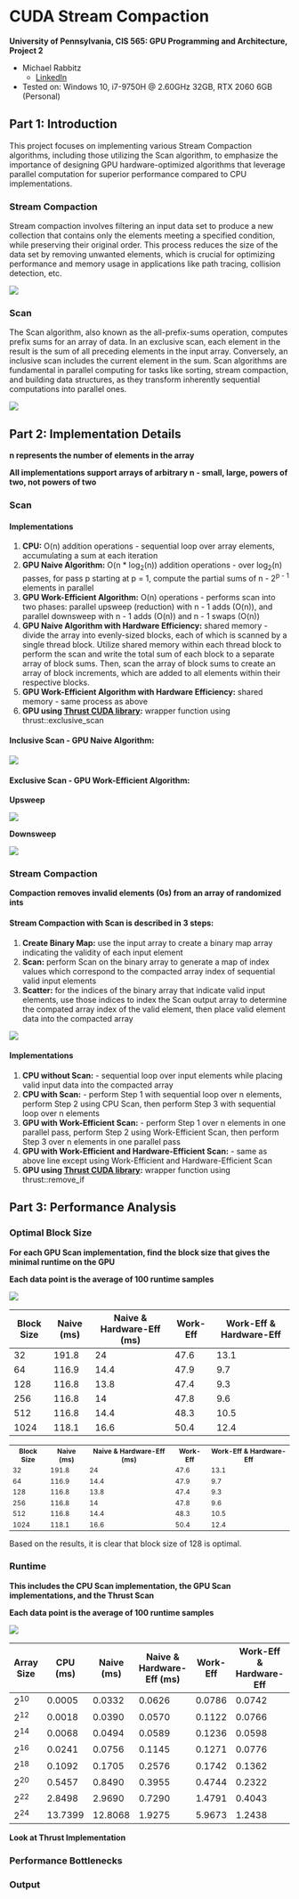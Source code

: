 CUDA Stream Compaction
======================

**University of Pennsylvania, CIS 565: GPU Programming and Architecture, Project 2**

* Michael Rabbitz
  * [LinkedIn](https://www.linkedin.com/in/mike-rabbitz)
* Tested on: Windows 10, i7-9750H @ 2.60GHz 32GB, RTX 2060 6GB (Personal)

## Part 1: Introduction

This project focuses on implementing various Stream Compaction algorithms, including those utilizing the Scan algorithm, to emphasize the importance of designing GPU hardware-optimized algorithms that leverage parallel computation for superior performance compared to CPU implementations.

### Stream Compaction
Stream compaction involves filtering an input data set to produce a new collection that contains only the elements meeting a specified condition, while preserving their original order. This process reduces the size of the data set by removing unwanted elements, which is crucial for optimizing performance and memory usage in applications like path tracing, collision detection, etc.

<p align="left">
  <img src="img/stream_compaction_visual.PNG" />
</p>

### Scan
The Scan algorithm, also known as the all-prefix-sums operation, computes prefix sums for an array of data. In an exclusive scan, each element in the result is the sum of all preceding elements in the input array. Conversely, an inclusive scan includes the current element in the sum. Scan algorithms are fundamental in parallel computing for tasks like sorting, stream compaction, and building data structures, as they transform inherently sequential computations into parallel ones.

<p align="left">
  <img src="img/scan_visual.PNG" />
</p>

## Part 2: Implementation Details

**n represents the number of elements in the array**

**All implementations support arrays of arbitrary n - small, large, powers of two, not powers of two**

### Scan
#### Implementations
1. **CPU:**  O(n) addition operations - sequential loop over array elements, accumulating a sum at each iteration
2. **GPU Naive Algorithm:**  O(n * log<sub>2</sub>(n)) addition operations - over log<sub>2</sub>(n) passes, for pass p starting at p = 1, compute the partial sums of n - 2<sup>p - 1</sup> elements in parallel
3. **GPU Work-Efficient Algorithm:**  O(n) operations - performs scan into two phases: parallel upsweep (reduction) with n - 1 adds (O(n)), and parallel downsweep with n - 1 adds (O(n)) and n - 1 swaps (O(n))
4. **GPU Naive Algorithm with Hardware Efficiency:**  shared memory - divide the array into evenly-sized blocks, each of which is scanned by a single thread block. Utilize shared memory within each thread block to perform the scan and write the total sum of each block to a separate array of block sums. Then, scan the array of block sums to create an array of block increments, which are added to all elements within their respective blocks.
5. **GPU Work-Efficient Algorithm with Hardware Efficiency:**  shared memory - same process as above
6. **GPU using [Thrust CUDA library](https://nvidia.github.io/cccl/thrust):**  wrapper function using thrust::exclusive_scan

#### Inclusive Scan - GPU Naive Algorithm:
<p align="left">
  <img src="img/gpu_inclusive_naive.PNG" />
</p>

#### Exclusive Scan - GPU Work-Efficient Algorithm:
**Upsweep**
<p align="left">
  <img src="img/gpu_exclusive_efficient_upsweep.PNG" />
</p>

**Downsweep**
<p align="left">
  <img src="img/gpu_excluisve_efficient_downsweep.PNG" />
</p>

### Stream Compaction
**Compaction removes invalid elements (0s) from an array of randomized ints**

#### Stream Compaction with Scan is described in 3 steps:
1. **Create Binary Map:** use the input array to create a binary map array indicating the validity of each input element
2. **Scan:** perform Scan on the binary array to generate a map of index values which correspond to the compacted array index of sequential valid input elements
3. **Scatter:** for the indices of the binary array that indicate valid input elements, use those indices to index the Scan output array to determine the compated array index of the valid element, then place valid element data into the compacted array

<p align="left">
  <img src="img/compaction_with_scan.PNG" />
</p>

#### Implementations
1. **CPU without Scan:** - sequential loop over input elements while placing valid input data into the compacted array
2. **CPU with Scan:** - perform Step 1 with sequential loop over n elements, perform Step 2 using CPU Scan, then perform Step 3 with sequential loop over n elements
3. **GPU with Work-Efficient Scan:** - perform Step 1 over n elements in one parallel pass, perform Step 2 using Work-Efficient Scan, then perform Step 3 over n elements in one parallel pass
4. **GPU with Work-Efficient and Hardware-Efficient Scan:** - same as above line except using Work-Efficient and Hardware-Efficient Scan
5. **GPU using [Thrust CUDA library](https://nvidia.github.io/cccl/thrust):**  wrapper function using thrust::remove_if

## Part 3: Performance Analysis
### Optimal Block Size
**For each GPU Scan implementation, find the block size that gives the minimal runtime on the GPU**

**Each data point is the average of 100 runtime samples**
<p align="left">
  <img src="img/runtime_vs_blocksize.png" />
</p>

| Block Size | Naive (ms) | Naive & Hardware-Eff (ms) | Work-Eff | Work-Eff & Hardware-Eff |
| ---------- | ---------- | ------------------------- | -------- | ----------------------- |
|32          |191.8       |24                         |47.6      |13.1                     |
|64          |116.9       |14.4                       |47.9      |9.7                      |
|128         |116.8       |13.8                       |47.4      |9.3                      |
|256         |116.8       |14                         |47.8      |9.6                      |
|512         |116.8       |14.4                       |48.3      |10.5                     |
|1024        |118.1       |16.6                       |50.4      |12.4                     |

<table style="font-size: 12px;">
  <tr><th>Block Size</th><th>Naive (ms)</th><th>Naive & Hardware-Eff (ms)</th><th>Work-Eff</th><th>Work-Eff & Hardware-Eff</th></tr>
  <tr><td>32</td><td>191.8</td><td>24</td><td>47.6</td><td>13.1</td></tr>
  <tr><td>64</td><td>116.9</td><td>14.4</td><td>47.9</td><td>9.7</td></tr>
  <tr><td>128</td><td>116.8</td><td>13.8</td><td>47.4</td><td>9.3</td></tr>
  <tr><td>256</td><td>116.8</td><td>14</td><td>47.8</td><td>9.6</td></tr>
  <tr><td>512</td><td>116.8</td><td>14.4</td><td>48.3</td><td>10.5</td></tr>
  <tr><td>1024</td><td>118.1</td><td>16.6</td><td>50.4</td><td>12.4</td></tr>
</table>

Based on the results, it is clear that block size of 128 is optimal.

### Runtime
**This includes the CPU Scan implementation, the GPU Scan implementations, and the Thrust Scan**

**Each data point is the average of 100 runtime samples**
<p align="left">
  <img src="img/runtime_vs_arraysize.png" />
</p>

|  Array Size  | CPU (ms) | Naive (ms)  | Naive & Hardware-Eff (ms)  | Work-Eff  | Work-Eff & Hardware-Eff  | Thrust (ms)  |
| ------------ | -------- |------------ | -------------------------- | --------- | ------------------------ | ------------ |
|2<sup>10</sup>|0.0005    |0.0332       |0.0626                      |0.0786     |0.0742                    |0.0670        |
|2<sup>12</sup>|0.0018    |0.0390       |0.0570                      |0.1122     |0.0766                    |0.1143        |
|2<sup>14</sup>|0.0068    |0.0494       |0.0589                      |0.1236     |0.0598                    |0.0514        |
|2<sup>16</sup>|0.0241    |0.0756       |0.1145                      |0.1271     |0.0776                    |0.0793        |
|2<sup>18</sup>|0.1092    |0.1705       |0.2576                      |0.1742     |0.1362                    |0.1640        |
|2<sup>20</sup>|0.5457    |0.8490       |0.3955                      |0.4744     |0.2322                    |0.2773        |
|2<sup>22</sup>|2.8498    |2.9690       |0.7290                      |1.4791     |0.4043                    |0.3592        |
|2<sup>24</sup>|13.7399   |12.8068      |1.9275                      |5.9673     |1.2438                    |0.6996        |

**Look at Thrust Implementation**

### Performance Bottlenecks

### Output



